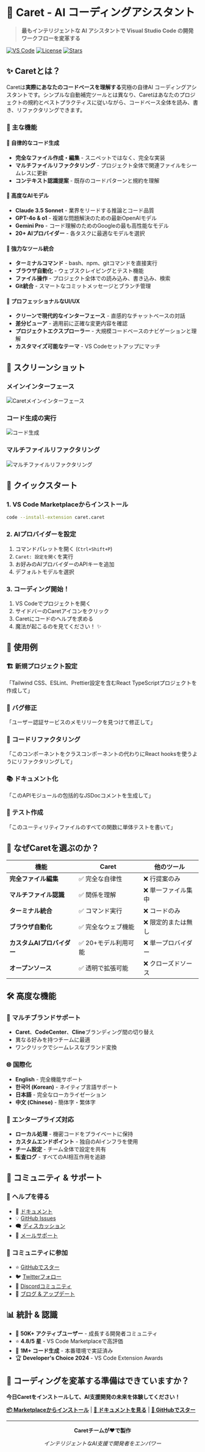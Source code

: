 # 🎯 Caret - AI コーディングアシスタント

> **最もインテリジェントな AI アシスタントで Visual Studio Code の開発ワークフローを変革する**

[![VS Code](https://img.shields.io/badge/VS%20Code-Extension-blue?logo=visualstudiocode)](https://marketplace.visualstudio.com/items?itemName=caret.caret)
[![License](https://img.shields.io/badge/License-Apache%202.0-green)](LICENSE)
[![Stars](https://img.shields.io/github/stars/aicoding-caret/caret?style=social)](https://github.com/aicoding-caret/caret)

## ✨ Caretとは？

Caretは**実際にあなたのコードベースを理解する**究極の自律AI コーディングアシスタントです。シンプルな自動補完ツールとは異なり、Caretはあなたのプロジェクトの規約とベストプラクティスに従いながら、コードベース全体を読み、書き、リファクタリングできます。

### 🚀 主な機能

#### 🤖 **自律的なコード生成**
- **完全なファイル作成・編集** - スニペットではなく、完全な実装
- **マルチファイルリファクタリング** - プロジェクト全体で関連ファイルをシームレスに更新
- **コンテキスト認識提案** - 既存のコードパターンと規約を理解

#### 🧠 **高度なAIモデル**
- **Claude 3.5 Sonnet** - 業界をリードする推論とコード品質
- **GPT-4o & o1** - 複雑な問題解決のための最新OpenAIモデル
- **Gemini Pro** - コード理解のためのGoogleの最も高性能なモデル
- **20+ AIプロバイダー** - 各タスクに最適なモデルを選択

#### 🔧 **強力なツール統合**
- **ターミナルコマンド** - bash、npm、gitコマンドを直接実行
- **ブラウザ自動化** - ウェブスクレイピングとテスト機能
- **ファイル操作** - プロジェクト全体での読み込み、書き込み、検索
- **Git統合** - スマートなコミットメッセージとブランチ管理

#### 🎨 **プロフェッショナルなUI/UX**
- **クリーンで現代的なインターフェース** - 直感的なチャットベースの対話
- **差分ビューア** - 適用前に正確な変更内容を確認
- **プロジェクトエクスプローラー** - 大規模コードベースのナビゲーションと理解
- **カスタマイズ可能なテーマ** - VS Codeセットアップにマッチ

## 📸 スクリーンショット

### メインインターフェース
![Caretメインインターフェース](screenshots/ja/main-interface.png)

### コード生成の実行
![コード生成](screenshots/ja/code-generation.png)

### マルチファイルリファクタリング
![マルチファイルリファクタリング](screenshots/ja/multi-file-refactor.png)

## 🚀 クイックスタート

### 1. VS Code Marketplaceからインストール
```bash
code --install-extension caret.caret
```

### 2. AIプロバイダーを設定
1. コマンドパレットを開く (`Ctrl+Shift+P`)
2. `Caret: 設定を開く`を実行
3. お好みのAIプロバイダーのAPIキーを追加
4. デフォルトモデルを選択

### 3. コーディング開始！
1. VS Codeでプロジェクトを開く
2. サイドバーのCaretアイコンをクリック
3. Caretにコードのヘルプを求める
4. 魔法が起こるのを見てください！ ✨

## 🎯 使用例

### 🏗️ **新規プロジェクト設定**
「Tailwind CSS、ESLint、Prettier設定を含むReact TypeScriptプロジェクトを作成して」

### 🐛 **バグ修正**
「ユーザー認証サービスのメモリリークを見つけて修正して」

### 🔄 **コードリファクタリング**
「このコンポーネントをクラスコンポーネントの代わりにReact hooksを使うようにリファクタリングして」

### 📚 **ドキュメント化**
「このAPIモジュールの包括的なJSDocコメントを生成して」

### 🧪 **テスト作成**
「このユーティリティファイルのすべての関数に単体テストを書いて」

## 🌟 なぜCaretを選ぶのか？

| 機能 | Caret | 他のツール |
|------|-------|-------------|
| **完全ファイル編集** | ✅ 完全な自律性 | ❌ 行提案のみ |
| **マルチファイル認識** | ✅ 関係を理解 | ❌ 単一ファイル集中 |
| **ターミナル統合** | ✅ コマンド実行 | ❌ コードのみ |
| **ブラウザ自動化** | ✅ 完全なウェブ機能 | ❌ 限定的または無し |
| **カスタムAIプロバイダー** | ✅ 20+モデル利用可能 | ❌ 単一プロバイダー |
| **オープンソース** | ✅ 透明で拡張可能 | ❌ クローズドソース |

## 🛠️ 高度な機能

### 🎪 **マルチブランドサポート**
- **Caret**、**CodeCenter**、**Cline**ブランディング間の切り替え
- 異なる好みを持つチームに最適
- ワンクリックでシームレスなブランド変換

### 🌐 **国際化**
- **English** - 完全機能サポート
- **한국어 (Korean)** - ネイティブ言語サポート
- **日本語** - 完全なローカライゼーション
- **中文 (Chinese)** - 簡体字・繁体字

### 🔐 **エンタープライズ対応**
- **ローカル処理** - 機密コードをプライベートに保持
- **カスタムエンドポイント** - 独自のAIインフラを使用
- **チーム設定** - チーム全体で設定を共有
- **監査ログ** - すべてのAI相互作用を追跡

## 🤝 コミュニティ & サポート

### 💬 **ヘルプを得る**
- 📖 [ドキュメント](https://github.com/aicoding-caret/caret/wiki)
- 💡 [GitHub Issues](https://github.com/aicoding-caret/caret/issues)
- 🗨️ [ディスカッション](https://github.com/aicoding-caret/caret/discussions)
- 📧 [メールサポート](mailto:support@caret.ai)

### 🎉 **コミュニティに参加**
- ⭐ [GitHubでスター](https://github.com/aicoding-caret/caret)
- 🐦 [Twitterフォロー](https://twitter.com/caret_ai)
- 👥 [Discordコミュニティ](https://discord.gg/caret)
- 📝 [ブログ & アップデート](https://blog.caret.ai)

## 📊 統計 & 認識

- 🚀 **50K+ アクティブユーザー** - 成長する開発者コミュニティ
- ⭐ **4.8/5 星** - VS Code Marketplaceで高評価
- 🔄 **1M+ コード生成** - 本番環境で実証済み
- 🏆 **Developer's Choice 2024** - VS Code Extension Awards

## 🚀 コーディングを変革する準備はできていますか？

**今日Caretをインストールして、AI支援開発の未来を体験してください！**

[**📦 Marketplaceからインストール**](https://marketplace.visualstudio.com/items?itemName=caret.caret) | [**📖 ドキュメントを見る**](https://github.com/aicoding-caret/caret/wiki) | [**🌟 GitHubでスター**](https://github.com/aicoding-caret/caret)

---

<div align="center">

**Caretチームが❤️で製作**

*インテリジェントなAI支援で開発者をエンパワー*

</div>